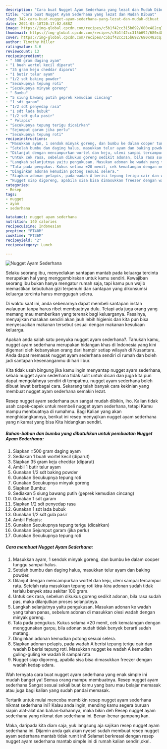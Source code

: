 ```yaml
---
description: "Cara buat Nugget Ayam Sederhana yang lezat dan Mudah Dibuat"
title: "Cara buat Nugget Ayam Sederhana yang lezat dan Mudah Dibuat"
slug: 342-cara-buat-nugget-ayam-sederhana-yang-lezat-dan-mudah-dibuat
date: 2021-05-18T20:17:02.688Z
image: https://img-global.cpcdn.com/recipes/c5b1f42cc315b692/680x482cq70/nugget-ayam-sederhana-foto-resep-utama.jpg
thumbnail: https://img-global.cpcdn.com/recipes/c5b1f42cc315b692/680x482cq70/nugget-ayam-sederhana-foto-resep-utama.jpg
cover: https://img-global.cpcdn.com/recipes/c5b1f42cc315b692/680x482cq70/nugget-ayam-sederhana-foto-resep-utama.jpg
author: Timothy Miller
ratingvalue: 3.6
reviewcount: 13
recipeingredient:
- " 500 gram daging ayam"
- "1 buah wortel kecil diparut"
- "35 gram keju cheddar diparut"
- "1 butir telur ayam"
- "1/2 sdt baking powder"
- "Secukupnya tepung roti"
- "Secukupnya minyak goreng"
- " Bumbu"
- "5 siung bawang putih geprek kemudian cincang"
- "1 sdt garam"
- "1/2 sdt penyedap rasa"
- "1 sdt lada bubuk"
- "1/2 sdt gula pasir"
- " Pelapis"
- "Secukupnya tepung terigu dicairkan"
- "Sejumput garam jika perlu"
- "Secukupnya tepung roti"
recipeinstructions:
- "Masukkan ayam, 1 sendok minyak goreng, dan bumbu ke dalam cooper tunggu sampai halus."
- "Setelah bumbu dan daging halus, masukkan telur ayam dan baking powder."
- "Dilanjut dengan mencampurkan wortel dan keju, uleni sampai tercampur rata. Setelah rata masukkan tepung roti kira-kira adonan sudah tidak terlalu benyek atau sekitar 100 gram."
- "Untuk cek rasa, sebelum dikukus goreng sedikit adonan, bila rasa sudah pas, maka dilanjutkan proses selanjutnya."
- "Langkah selanjutnya yaitu pengukusan. Masukan adonan ke wadah yang tahan panas, sebelum adonan di masukkan olesi wadah dengan minyak goreng."
- "Tata pada pengukus. Kukus selama ±20 menit, cek kematangan dengan menggunakan garpu, bila adonan sudah tidak benyek berarti sudah matang."
- "Dinginkan adonan kemudian potong sesuai selera."
- "Siapkan adonan pelapis, pada wadah A berisi tepung terigu cair dan wadah B berisi tepung roti. Masukkan nugget ke wadah A kemudian guling-guling ke wadah B sampai rata."
- "Nugget siap digoreng, apabila sisa bisa dimasukkan freezer dengan wadah kedap udara."
categories:
- Resep
tags:
- nugget
- ayam
- sederhana

katakunci: nugget ayam sederhana 
nutrition: 140 calories
recipecuisine: Indonesian
preptime: "PT40M"
cooktime: "PT36M"
recipeyield: "2"
recipecategory: Lunch

---
```



![Nugget Ayam Sederhana](https://img-global.cpcdn.com/recipes/c5b1f42cc315b692/680x482cq70/nugget-ayam-sederhana-foto-resep-utama.jpg)

Selaku seorang ibu, menyediakan santapan mantab pada keluarga tercinta merupakan hal yang menggembirakan untuk kamu sendiri. Kewajiban seorang ibu bukan hanya mengatur rumah saja, tapi kamu pun wajib memastikan kebutuhan gizi terpenuhi dan santapan yang dikonsumsi keluarga tercinta harus menggugah selera.

Di waktu  saat ini, anda sebenarnya dapat membeli santapan instan walaupun tanpa harus ribet membuatnya dulu. Tetapi ada juga orang yang memang mau memberikan yang terenak bagi keluarganya. Pasalnya, menyajikan masakan sendiri akan jauh lebih higienis dan kita pun bisa menyesuaikan makanan tersebut sesuai dengan makanan kesukaan keluarga. 



Apakah anda salah satu penyuka nugget ayam sederhana?. Tahukah kamu, nugget ayam sederhana merupakan hidangan khas di Indonesia yang kini digemari oleh kebanyakan orang dari hampir setiap wilayah di Nusantara. Anda dapat memasak nugget ayam sederhana sendiri di rumah dan boleh jadi santapan kesenanganmu di hari libur.

Kita tidak usah bingung jika kamu ingin menyantap nugget ayam sederhana, sebab nugget ayam sederhana tidak sulit untuk dicari dan juga kita pun dapat mengolahnya sendiri di tempatmu. nugget ayam sederhana boleh dibuat lewat berbagai cara. Sekarang telah banyak cara kekinian yang membuat nugget ayam sederhana semakin lezat.

Resep nugget ayam sederhana pun sangat mudah dibikin, lho. Kalian tidak usah capek-capek untuk membeli nugget ayam sederhana, tetapi Kamu mampu membuatnya di rumahmu. Bagi Kalian yang akan menghidangkannya, berikut ini resep menyajikan nugget ayam sederhana yang nikamat yang bisa Kita hidangkan sendiri.

<!--inarticleads1-->

##### Bahan-bahan dan bumbu yang dibutuhkan untuk pembuatan Nugget Ayam Sederhana:

1. Siapkan  ±500 gram daging ayam
1. Sediakan 1 buah wortel kecil (diparut)
1. Siapkan 35 gram keju cheddar (diparut)
1. Ambil 1 butir telur ayam
1. Gunakan 1/2 sdt baking powder
1. Gunakan Secukupnya tepung roti
1. Gunakan Secukupnya minyak goreng
1. Siapkan  Bumbu:
1. Sediakan 5 siung bawang putih (geprek kemudian cincang)
1. Gunakan 1 sdt garam
1. Siapkan 1/2 sdt penyedap rasa
1. Gunakan 1 sdt lada bubuk
1. Gunakan 1/2 sdt gula pasir
1. Ambil  Pelapis:
1. Gunakan Secukupnya tepung terigu (dicairkan)
1. Gunakan Sejumput garam (jika perlu)
1. Gunakan Secukupnya tepung roti




<!--inarticleads2-->

##### Cara membuat Nugget Ayam Sederhana:

1. Masukkan ayam, 1 sendok minyak goreng, dan bumbu ke dalam cooper tunggu sampai halus.
1. Setelah bumbu dan daging halus, masukkan telur ayam dan baking powder.
1. Dilanjut dengan mencampurkan wortel dan keju, uleni sampai tercampur rata. Setelah rata masukkan tepung roti kira-kira adonan sudah tidak terlalu benyek atau sekitar 100 gram.
1. Untuk cek rasa, sebelum dikukus goreng sedikit adonan, bila rasa sudah pas, maka dilanjutkan proses selanjutnya.
1. Langkah selanjutnya yaitu pengukusan. Masukan adonan ke wadah yang tahan panas, sebelum adonan di masukkan olesi wadah dengan minyak goreng.
1. Tata pada pengukus. Kukus selama ±20 menit, cek kematangan dengan menggunakan garpu, bila adonan sudah tidak benyek berarti sudah matang.
1. Dinginkan adonan kemudian potong sesuai selera.
1. Siapkan adonan pelapis, pada wadah A berisi tepung terigu cair dan wadah B berisi tepung roti. Masukkan nugget ke wadah A kemudian guling-guling ke wadah B sampai rata.
1. Nugget siap digoreng, apabila sisa bisa dimasukkan freezer dengan wadah kedap udara.




Wah ternyata cara buat nugget ayam sederhana yang enak simple ini mudah banget ya! Semua orang mampu membuatnya. Resep nugget ayam sederhana Sangat sesuai sekali buat kamu yang baru mau belajar memasak atau juga bagi kalian yang sudah pandai memasak.

Tertarik untuk mulai mencoba membikin resep nugget ayam sederhana nikmat sederhana ini? Kalau anda ingin, mending kamu segera buruan siapin alat-alat dan bahan-bahannya, maka bikin deh Resep nugget ayam sederhana yang nikmat dan sederhana ini. Benar-benar gampang kan. 

Maka, daripada kita diam saja, yuk langsung aja sajikan resep nugget ayam sederhana ini. Dijamin anda gak akan nyesel sudah membuat resep nugget ayam sederhana mantab tidak rumit ini! Selamat berkreasi dengan resep nugget ayam sederhana mantab simple ini di rumah kalian sendiri,oke!.

